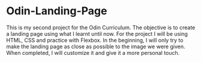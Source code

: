 # Odin-Landing-Page

This is my second project for the Odin Curriculum. The objective is to create a landing page using what I learnt until now. For the project I will be using HTML, CSS and practice with Flexbox.
In the beginning, I will only try to make the landing page as close as possible to the image we were given. When completed, I will customize it and give it a more personal touch.